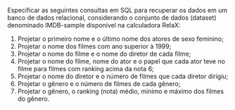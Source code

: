 Especificar as seguintes consultas em SQL para recuperar os dados em um banco de dados relacional, considerando o conjunto de dados (dataset) denominado IMDB-sample disponível na calculadora RelaX:
<ol>
<li> Projetar o primeiro nome e o último nome dos atores de sexo feminino;
<li> Projetar o nome dos filmes com ano superior à 1999;
<li> Projetar o nome do filme e o nome do diretor de cada filme;
<li> Projetar o nome do filme, nome do ator e o papel que cada ator teve no filme para filmes com ranking acima da nota 6;
<li> Projetar o nome do diretor e o número de filmes que cada diretor dirigiu;
<li> Projetar o gênero e o número de filmes de cada gênero; 
<li> Projetar o gênero, o ranking (nota) médio, mínimo e máximo dos filmes do gênero.
